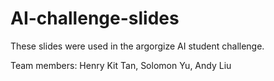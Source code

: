 # AI-challenge-slides

These slides were used in the argorgize AI student challenge.

Team members: Henry Kit Tan, Solomon Yu, Andy Liu
